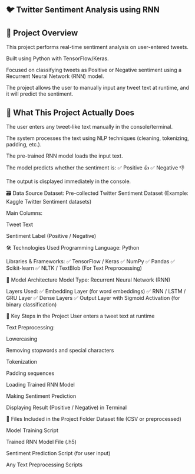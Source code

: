 🐦 Twitter Sentiment Analysis using RNN
-----------------------------------------
🚀 Project Overview
----------------------
This project performs real-time sentiment analysis on user-entered tweets.

Built using Python with TensorFlow/Keras.

Focused on classifying tweets as Positive or Negative sentiment using a Recurrent Neural Network (RNN) model.

The project allows the user to manually input any tweet text at runtime, and it will predict the sentiment.

🧠 What This Project Actually Does
------------------------------------
The user enters any tweet-like text manually in the console/terminal.

The system processes the text using NLP techniques (cleaning, tokenizing, padding, etc.).

The pre-trained RNN model loads the input text.

The model predicts whether the sentiment is:
✅ Positive 👍
✅ Negative 👎

The output is displayed immediately in the console.

🗃️ Data Source
Dataset: Pre-collected Twitter Sentiment Dataset (Example: Kaggle Twitter Sentiment datasets)

Main Columns:

Tweet Text

Sentiment Label (Positive / Negative)

🛠️ Technologies Used
Programming Language: Python

Libraries & Frameworks:
✅ TensorFlow / Keras
✅ NumPy
✅ Pandas
✅ Scikit-learn
✅ NLTK / TextBlob (For Text Preprocessing)

🧱 Model Architecture
Model Type: Recurrent Neural Network (RNN)

Layers Used:
✅ Embedding Layer (for word embeddings)
✅ RNN / LSTM / GRU Layer
✅ Dense Layers
✅ Output Layer with Sigmoid Activation (for binary classification)

📏 Key Steps in the Project
User enters a tweet text at runtime

Text Preprocessing:

Lowercasing

Removing stopwords and special characters

Tokenization

Padding sequences

Loading Trained RNN Model

Making Sentiment Prediction

Displaying Result (Positive / Negative) in Terminal

📃 Files Included in the Project Folder
Dataset file (CSV or preprocessed)

Model Training Script

Trained RNN Model File (.h5)

Sentiment Prediction Script (for user input)

Any Text Preprocessing Scripts

